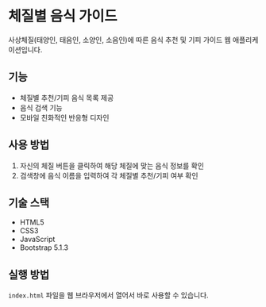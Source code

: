 # 체질별 음식 가이드

사상체질(태양인, 태음인, 소양인, 소음인)에 따른 음식 추천 및 기피 가이드 웹 애플리케이션입니다.

## 기능

- 체질별 추천/기피 음식 목록 제공
- 음식 검색 기능
- 모바일 친화적인 반응형 디자인

## 사용 방법

1. 자신의 체질 버튼을 클릭하여 해당 체질에 맞는 음식 정보를 확인
2. 검색창에 음식 이름을 입력하여 각 체질별 추천/기피 여부 확인

## 기술 스택

- HTML5
- CSS3
- JavaScript
- Bootstrap 5.1.3

## 실행 방법

`index.html` 파일을 웹 브라우저에서 열어서 바로 사용할 수 있습니다. 